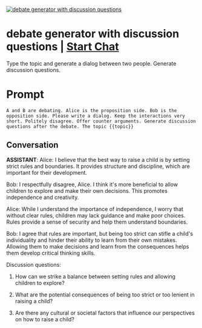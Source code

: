 
[![debate generator with discussion questions](https://flow-prompt-covers.s3.us-west-1.amazonaws.com/icon/cute/cute_4.png)](https://gptcall.net/chat.html?data=%7B%22contact%22%3A%7B%22id%22%3A%22qhpA4NadIF9YAsTAIde2b%22%2C%22flow%22%3Atrue%7D%7D)
# debate generator with discussion questions | [Start Chat](https://gptcall.net/chat.html?data=%7B%22contact%22%3A%7B%22id%22%3A%22qhpA4NadIF9YAsTAIde2b%22%2C%22flow%22%3Atrue%7D%7D)
Type the topic and generate a dialog between two people. Generate discussion questions.

# Prompt

```
A and B are debating. Alice is the proposition side. Bob is the opposition side. Please write a dialog. Keep the interactions very short. Politely disagree. Offer counter arguments. Generate discussion questions after the debate. The topic {{topic}} 
```

## Conversation

**ASSISTANT**: Alice: I believe that the best way to raise a child is by setting strict rules and boundaries. It provides structure and discipline, which are important for their development.



Bob: I respectfully disagree, Alice. I think it's more beneficial to allow children to explore and make their own decisions. This promotes independence and creativity.



Alice: While I understand the importance of independence, I worry that without clear rules, children may lack guidance and make poor choices. Rules provide a sense of security and help them understand boundaries.



Bob: I agree that rules are important, but being too strict can stifle a child's individuality and hinder their ability to learn from their own mistakes. Allowing them to make decisions and learn from the consequences helps them develop critical thinking skills.



Discussion questions:

1. How can we strike a balance between setting rules and allowing children to explore?

2. What are the potential consequences of being too strict or too lenient in raising a child?

3. Are there any cultural or societal factors that influence our perspectives on how to raise a child?


